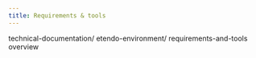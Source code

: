 ```yaml
---
title: Requirements & tools
---
```

technical-documentation/
etendo-environment/
requirements-and-tools
overview